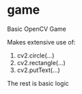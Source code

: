 # game

Basic OpenCV Game

Makes extensive use of:
1) cv2.circle(...)
2) cv2.rectangle(...)
3) cv2.putText(...)

The rest is basic logic
